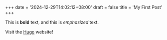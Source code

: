 +++
date = '2024-12-29T14:02:12+08:00'
draft = false
title = 'My First Post'
+++

This is **bold** text, and this is _emphasized_ text.

Visit the [Hugo](https://gohugo.io) website!
